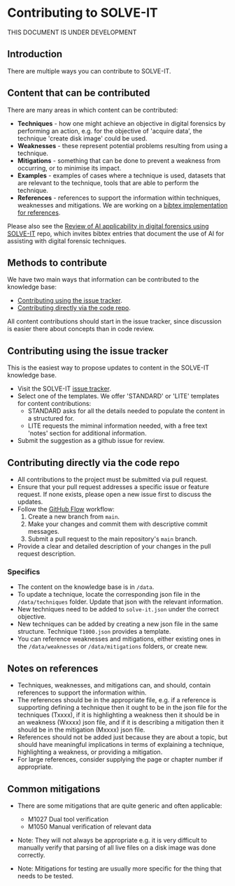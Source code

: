 # Contributing to SOLVE-IT

THIS DOCUMENT IS UNDER DEVELOPMENT 

## Introduction

There are multiple ways you can contribute to SOLVE-IT. 

## Content that can be contributed
There are many areas in which content can be contributed:

* **Techniques** - how one might achieve an objective in digital forensics by performing an action, e.g. for the objective of 'acquire data', the technique 'create disk image' could be used.
* **Weaknesses** - these represent potential problems resulting from using a technique.
* **Mitigations** - something that can be done to prevent a weakness from occurring, or to minimise its impact. 
* **Examples** - examples of cases where a technique is used, datasets that are relevant to the technique, 
                   tools that are able to perform the technique.  
* **References** - references to support the information within techniques, weaknesses and mitigations. We are working on a [bibtex implementation for references](https://github.com/SOLVE-IT-DF/solve-it/issues/38).

Please also see the [Review of AI applicability in digital forensics using SOLVE-IT](https://github.com/SOLVE-IT-DF/solve-it-applications-ai-review) repo, which invites bibtex entries that
document the use of AI for assisting with digital forensic techniques.  


## Methods to contribute 

We have two main ways that information can be contributed to the knowledge base:

* [Contributing using the issue tracker](#Contributing-using-the-issue-tracker).
* [Contributing directly via the code repo](#Contributing-directly-via-the-code-repo).

All content contributions should start in the issue tracker, since discussion is easier there about concepts than in code review.  



## Contributing using the issue tracker
This is the easiest way to propose updates to content in the SOLVE-IT knowledge base.

* Visit the SOLVE-IT [issue tracker](https://github.com/SOLVE-IT-DF/solve-it/issues).
* Select one of the templates. We offer 'STANDARD' or 'LITE' templates for content contributions:
  * STANDARD asks for all the details needed to populate the content in a structured for.
  * LITE requests the miminal information needed, with a free text 'notes' section for additional information.
* Submit the suggestion as a github issue for review.


## Contributing directly via the code repo

* All contributions to the project must be submitted via pull request. 
* Ensure that your pull request addresses a specific issue or feature request. If none exists, please open a new issue first to discuss the updates.
* Follow the [GitHub Flow](https://guides.github.com/introduction/flow/) workflow:
  1. Create a new branch from `main`. 
  2. Make your changes and commit them with descriptive commit messages.
  3. Submit a pull request to the main repository's `main` branch.
* Provide a clear and detailed description of your changes in the pull request description.

### Specifics

* The content on the knowledge base is in `/data`.
* To update a technique, locate the corresponding json file in the `/data/techniques` folder. Update that json with the relevant information.
* New techniques need to be added to `solve-it.json` under the correct objective.
* New techniques can be added by creating a new json file in the same structure. Technique `T1000.json` provides a template.
* You can reference weaknesses and mitigations, either existing ones in the `/data/weaknesses` or `/data/mitigations` folders, or create new.

## Notes on references
* Techniques, weaknesses, and mitigations can, and should, contain references to support the information within. 
* The references should be in the appropriate file, e.g. if a reference is supporting defining a technique then it ought to be in the json file for the techniques (Txxxx), if it is highlighting a weakness then it should be in an weakness (Wxxxx) json file, and if it is describing a mitigation then it should be in the mitigation (Mxxxx) json file. 
* References should not be added just because they are about a topic, but should have meaningful implications in terms of explaining a technique, highlighting a weakness, or providing a mitigation.
* For large references, consider supplying the page or chapter number if appropriate. 

## Common mitigations
* There are some mitigations that are quite generic and often applicable:
  * M1027 Dual tool verification
  * M1050 Manual verification of relevant data
 
* Note: They will not always be appropriate e.g. it is very difficult to manually verify that parsing of all live files on a disk image was done correctly.
* Note: Mitigations for testing are usually more specific for the thing that needs to be tested.
